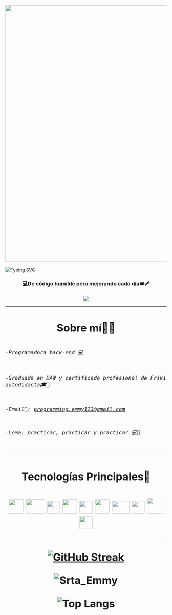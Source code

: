 <div id="header" align="center">
  <img src="https://raw.githubusercontent.com/DEVSENSE/phptools-docs/master/docs/vscode/imgs/completion-tooltip.gif" width="800"/>
</div>
<br>
<a href="https://git.io/typing-svg"><img src="https://readme-typing-svg.demolab.com?font=Fira+Code&weight=600&size=30&duration=4000&pause=500&color=F75EAC&width=435&lines=Hola+soy+Emmily+%F0%9F%91%8B%F0%9F%98%84;desarrolladora+web" alt="Typing SVG" /></a>
    <h3 align="center">
    💻De código humilde pero mejorando cada día❤️‍🩹  
    <h3/>

<div id="badge" align="center">
<!--   <a href="">
   <img src="https://img.shields.io/badge/Blog-FF5722?style=for-the-badge&logo=blogger&logoColor=white"/>
<a/> -->

  <a href="https://www.linkedin.com/in/emmily-santos-a6851327b/" target="_blank">
    <img src="https://img.shields.io/badge/linkedin-%230077B5.svg?style=for-the-badge&logo=linkedin&logoColor=white"/>
  <a/>
    
<div/>

<hr>
<h1 align="center">Sobre mí👩🏻<h1/>
<h6 align="left">
<pre>
-Programadora back-end 💻<br>

-Graduada en DAW y certificado profesional de Friki autodidacta🎓📝

-Email📧: programming.emmy123@gmail.com

-Lema: practicar, practicar y practicar.💻🎻
</pre>

</h6>

<hr>

<h1 align="center">Tecnologías Principales🤖<h1/>

<img src="https://as1.ftcdn.net/v2/jpg/05/83/61/64/1000_F_583616421_I2gICTJCaqquYwXvNJPWIvcxyJcIqT3J.jpg" width="45"/>
<img src="https://upload.wikimedia.org/wikipedia/commons/thumb/2/27/PHP-logo.svg/2560px-PHP-logo.svg.png" width="60" height="45"/>
<img src="https://upload.wikimedia.org/wikipedia/commons/thumb/6/6a/JavaScript-logo.png/800px-JavaScript-logo.png" width="40"/>
<img src="https://upload.wikimedia.org/wikipedia/commons/thumb/6/61/HTML5_logo_and_wordmark.svg/2048px-HTML5_logo_and_wordmark.svg.png" width="45"/>
<img src="https://upload.wikimedia.org/wikipedia/commons/thumb/6/62/CSS3_logo.svg/800px-CSS3_logo.svg.png" width="40"/>
<img src="https://upload.wikimedia.org/wikipedia/commons/b/b2/Bootstrap_logo.svg" width="45" height="45"/>
<img src="https://miro.medium.com/v2/resize:fit:365/1*Jr3NFSKTfQWRUyjblBSKeg.png" width="55" height="40"/>
<img src="https://cdn.iconscout.com/icon/free/png-256/free-mongodb-3629020-3030245.png" width="40"/>
<img src="https://icons.iconarchive.com/icons/papirus-team/papirus-apps/512/mysql-workbench-icon.png" width="50" height="50"/>
<img src="https://git-scm.com/images/logos/downloads/Git-Icon-1788C.png" width="40"/>


<hr>

[![GitHub Streak](https://streak-stats.demolab.com?user=SrtaEmmy&theme=sunset-gradient&border_radius=30&date_format=j%20M%5B%20Y%5D)](https://git.io/streak-stats)

![Srta_Emmy](https://github-readme-stats.vercel.app/api?username=srtaEmmy&show_icons=true&theme=radical)

![Top Langs](https://github-readme-stats.vercel.app/api/top-langs/?username=srtaEmmy&hide_progress=true)
